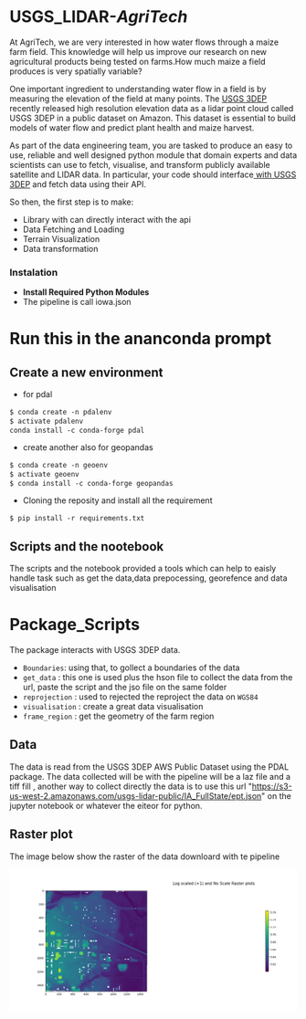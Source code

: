 # USGS_LIDAR-_AgriTech_

At AgriTech, we are very interested in how water flows through a maize farm field. This knowledge will help us improve our research 
on new agricultural products being tested on farms.How much maize a field produces is very spatially variable?


One important ingredient to understanding water flow in a field is by measuring the elevation of the field at many points. The 
[USGS 3DEP](https://www.usgs.gov/core-science-systems/ngp/3dep) recently released high resolution elevation data as a lidar point cloud called USGS
3DEP in a public dataset on Amazon. This dataset is essential to build models of water flow and predict plant health and maize harvest. 

As part of the data engineering team, you are tasked to produce an easy to use, reliable and well designed python module that domain experts and data scientists 
can use to fetch, visualise, and transform publicly available satellite and LIDAR data. In particular, your code should interface[ with USGS 3DEP](https://www.usgs.gov/core-science-systems/ngp/3dep) and fetch data using their API. 


So then, the first step is to make: 
- Library with can directly interact with the api 
- Data Fetching and Loading 
- Terrain Visualization 
- Data transformation 




### Instalation
- **Install Required Python Modules**
- The pipeline is call iowa.json


# Run this in the ananconda prompt
## Create a new environment
- for pdal 
``` 
$ conda create -n pdalenv
$ activate pdalenv
conda install -c conda-forge pdal
```
- create another also for geopandas 
``` 
$ conda create -n geoenv
$ activate geoenv
$ conda install -c conda-forge geopandas

```

- Cloning the reposity  and install all the requirement
``` 
$ pip install -r requirements.txt 
```


## Scripts and the nootebook
The scripts and the notebook  provided a tools which can help to eaisly handle task such as get the data,data prepocessing, georefence and data visualisation   



# Package_Scripts
The package interacts with USGS 3DEP data. 
- ``Boundaries``: using that, to gollect a boundaries of the data
- ``get_data`` : this one is used plus the hson file to collect the data from the url, paste the script and the jso file on the same folder
- ``reprojection`` : used to rejected the reproject the data on `WGS84`
- ``visualisation`` :  create a great data visualisation
- ``frame_region`` : get the geometry of the farm region  


## Data
The data is read from the USGS 3DEP AWS Public Dataset using the PDAL package.
The data collected will be  with the pipeline will be  a laz file and a tiff fill ,  another way to collect  directly the  data is to use this  url  "https://s3-us-west-2.amazonaws.com/usgs-lidar-public/IA_FullState/ept.json" on the jupyter notebook or whatever the eiteor for python.

## Raster plot 

The image below show the raster of the  data downloard with te pipeline


![](image/pet/Figure_3.png)











